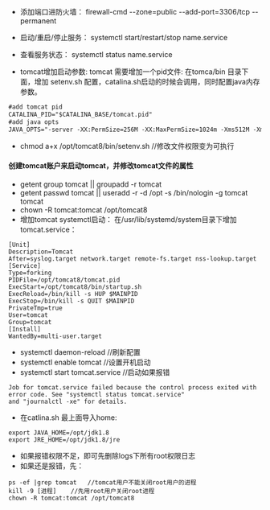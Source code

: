 
-  添加端口进防火墙： firewall-cmd --zone=public --add-port=3306/tcp --permanent
-  启动/重启/停止服务： systemctl start/restart/stop name.service
-  查看服务状态：  systemctl status name.service


-  tomcat增加启动参数:
   tomcat 需要增加一个pid文件:
   在tomca/bin 目录下面，增加 setenv.sh 配置，catalina.sh启动的时候会调用，同时配置java内存参数。
```xml   
#add tomcat pid
CATALINA_PID="$CATALINA_BASE/tomcat.pid"
#add java opts
JAVA_OPTS="-server -XX:PermSize=256M -XX:MaxPermSize=1024m -Xms512M -Xmx1024M -XX:MaxNewSize=256m"
```
-   chmod a+x /opt/tomcat8/bin/setenv.sh    //修改文件权限变为可执行
####  创建tomcat账户来启动tomcat，并修改tomcat文件的属性
-   getent group tomcat || groupadd -r tomcat
-   getent passwd tomcat || useradd -r -d /opt -s /bin/nologin -g tomcat tomcat
-   chown -R tomcat:tomcat /opt/tomcat8
-  增加tomcat systemctl启动：
    在/usr/lib/systemd/system目录下增加tomcat.service：
```text
[Unit]
Description=Tomcat
After=syslog.target network.target remote-fs.target nss-lookup.target
[Service]
Type=forking
PIDFile=/opt/tomcat8/tomcat.pid
ExecStart=/opt/tomcat8/bin/startup.sh
ExecReload=/bin/kill -s HUP $MAINPID
ExecStop=/bin/kill -s QUIT $MAINPID
PrivateTmp=true
User=tomcat
Group=tomcat
[Install]
WantedBy=multi-user.target
```
-   systemctl daemon-reload    //刷新配置
-   systemctl enable tomcat   //设置开机启动
-   systemctl start tomcat.service     //启动如果报错
~~~text
Job for tomcat.service failed because the control process exited with error code. See "systemctl status tomcat.service" 
and "journalctl -xe" for details.  
~~~
-   在catlina.sh 最上面导入home: 
~~~text
export JAVA_HOME=/opt/jdk1.8  
export JRE_HOME=/opt/jdk1.8/jre
~~~

-   如果报错权限不足，即可先删除logs下所有root权限日志
-   如果还是报错，先：
~~~text
ps -ef |grep tomcat   //tomcat用户不能关闭root用户的进程
kill -9 [进程]    //先用root用户关闭root进程
chown -R tomcat:tomcat /opt/tomcat8
~~~

